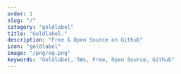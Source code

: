 ```yaml
---
order: 1
slug: "/"
category: "goldlabel"
title: "Goldlabel."
description: "Free & Open Source on Github"
icon: "goldlabel"
image: "/png/og.png"
keywords: "Goldlabel, 5Ws, Free, Open Source, Github"
---
```

